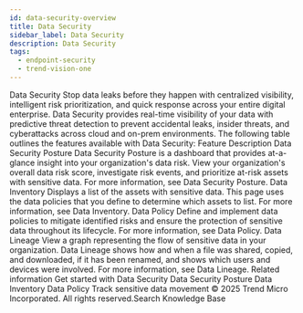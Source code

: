 ```yaml
---
id: data-security-overview
title: Data Security
sidebar_label: Data Security
description: Data Security
tags:
  - endpoint-security
  - trend-vision-one
---
```


 Data Security Stop data leaks before they happen with centralized visibility, intelligent risk prioritization, and quick response across your entire digital enterprise. Data Security provides real-time visibility of your data with predictive threat detection to prevent accidental leaks, insider threats, and cyberattacks across cloud and on-prem environments. The following table outlines the features available with Data Security: Feature Description Data Security Posture Data Security Posture is a dashboard that provides at-a-glance insight into your organization's data risk. View your organization's overall data risk score, investigate risk events, and prioritize at-risk assets with sensitive data. For more information, see Data Security Posture. Data Inventory Displays a list of the assets with sensitive data. This page uses the data policies that you define to determine which assets to list. For more information, see Data Inventory. Data Policy Define and implement data policies to mitigate identified risks and ensure the protection of sensitive data throughout its lifecycle. For more information, see Data Policy. Data Lineage View a graph representing the flow of sensitive data in your organization. Data Lineage shows how and when a file was shared, copied, and downloaded, if it has been renamed, and shows which users and devices were involved. For more information, see Data Lineage. Related information Get started with Data Security Data Security Posture Data Inventory Data Policy Track sensitive data movement © 2025 Trend Micro Incorporated. All rights reserved.Search Knowledge Base